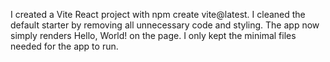 I created a Vite React project with npm create vite@latest.
I cleaned the default starter by removing all unnecessary code and styling.
The app now simply renders Hello, World! on the page.
I only kept the minimal files needed for the app to run.
